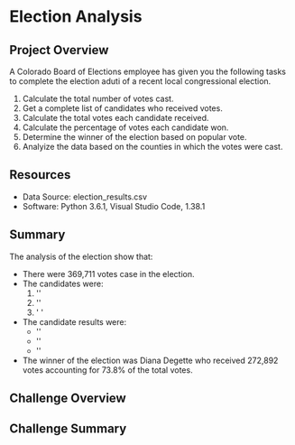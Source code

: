 # Election Analysis

## Project Overview
A Colorado Board of Elections employee has given you the following tasks to complete the election aduti of a recent local congressional election.
1. Calculate the total number of votes cast.
2. Get a complete list of candidates who received votes.
3. Calculate the total votes each candidate received.
4. Calculate the percentage of votes each candidate won.
5. Determine the winner of the election based on popular vote.
6. Analyize the data based on the counties in which the votes were cast.

## Resources
- Data Source: election_results.csv
- Software: Python 3.6.1, Visual Studio Code, 1.38.1

## Summary
The analysis of the election show that:
- There were 369,711 votes case in the election.
- The candidates were:
    1. ''
    2. ''
    3. ' '
- The candidate results were:
    - ''
    - ''
    - ''
- The winner of the election was Diana Degette who received 272,892 votes accounting for 73.8% of the total votes. 

## Challenge Overview

## Challenge Summary